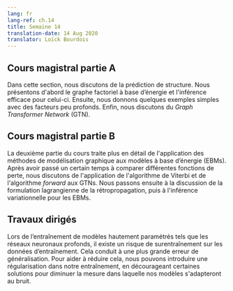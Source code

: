 ```yaml
---
lang: fr
lang-ref: ch.14
title: Semaine 14
translation-date: 14 Aug 2020
translator: Loïck Bourdois
---
```


<!--
## Lecture part A

In this section, we discussed the structured prediction. We first introduced the Energy-Based factor graph and efficient inference for it. Then we gave some examples for simple Energy-Based factor graphs with “shallow” factors. Finally, we discussed the Graph Transformer Net.
-->


## Cours magistral partie A

Dans cette section, nous discutons de la prédiction de structure. Nous présentons d'abord le graphe factoriel à base d’énergie et l'inférence efficace pour celui-ci. Ensuite, nous donnons quelques exemples simples avec des facteurs peu profonds. Enfin, nous discutons du *Graph Transformer Network* (GTN).

<!--
## Lecture part B

The second leg of the lecture further discusses the application of graphical model methods to energy-based models. After spending some time comparing different loss functions, we discuss the application of the Viterbi algorithm and forward algorithm to graphical transformer networks. We then transition to discussing the Lagrangian formulation of backpropagation and then variational inference for energy-based models.
-->

## Cours magistral partie B

La deuxième partie du cours traite plus en détail de l'application des méthodes de modélisation graphique aux modèles à base d’énergie (EBMs). Après avoir passé un certain temps à comparer différentes fonctions de perte, nous discutons de l'application de l'algorithme de Viterbi et de l'algorithme *forward* aux GTNs. Nous passons ensuite à la discussion de la formulation lagrangienne de la rétropropagation, puis à l'inférence variationnelle pour les EBMs.

<!--
## Practicum


When training highly parametrised models such as deep neural networks there is a risk of overfitting to the training data. This leads to greater generalization error. To help reduce overfitting we can introduce regularization into our training, discouraging certain solutions to decrease the extent to which our models will fit to noise.
-->

## Travaux dirigés
Lors de l’entraînement de modèles hautement paramétrés tels que les réseaux neuronaux profonds, il existe un risque de surentraînement sur les données d’entraînement. Cela conduit à une plus grande erreur de généralisation. Pour aider à réduire cela, nous pouvons introduire une régularisation dans notre entraînement, en décourageant certaines solutions pour diminuer la mesure dans laquelle nos modèles s'adapteront au bruit.


